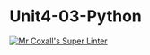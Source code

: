 # Unit4-03-Python
[![Mr Coxall's Super Linter](https://github.com/ICS3U-C-Programming-AlexanderM/Unit4-03-Python/workflows/Mr%20Coxall's%20Super%20Linter/badge.svg)](https://github.com/ICS3U-C-Programming-AlexanderM/Unit4-03-Python/actions/)
